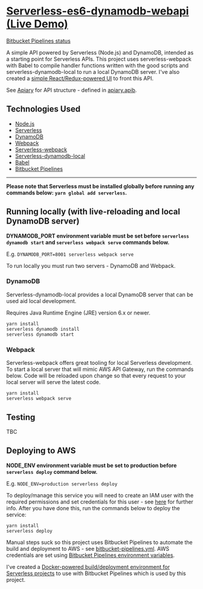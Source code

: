 # [Serverless-es6-dynamodb-webapi (Live Demo)](https://serverless-web-api.603.nu)

[Bitbucket Pipelines status](https://bitbucket.org/jch254/serverless-es6-dynamodb-webapi/addon/pipelines/home)

A simple API powered by Serverless (Node.js) and DynamoDB, intended as a starting point for Serverless APIs. This project uses serverless-webpack with Babel to compile handler functions written with the good scripts and serverless-dynamodb-local to run a local DynamoDB server. I've also created a [simple React/Redux-powered UI](https://github.com/jch254/react-redux-terraform-aws) to front this API.

See [Apiary](http://docs.serverlesses6dynamodbwebapi.apiary.io) for API structure - defined in [apiary.apib](../master/apiary.apib).

## Technologies Used

* [Node.js](https://github.com/nodejs/node)
* [Serverless](https://github.com/serverless/serverless)
* [DynamoDB](https://aws.amazon.com/dynamodb)
* [Webpack](https://github.com/webpack/webpack)
* [Serverless-webpack](https://github.com/elastic-coders/serverless-webpack)
* [Serverless-dynamodb-local](https://github.com/99xt/serverless-dynamodb-local)
* [Babel](https://github.com/babel/babel)
* [Bitbucket Pipelines](https://bitbucket.org/product/features/pipelines)

---

**Please note that Serverless must be installed globally before running any commands below: `yarn global add serverless`.**

## Running locally (with live-reloading and local DynamoDB server)

**DYNAMODB_PORT environment variable must be set before `serverless dynamodb start` and `serverless webpack serve` commands below.**

E.g. `DYNAMODB_PORT=8001 serverless webpack serve`

To run locally you must run two servers - DynamoDB and Webpack.

### DynamoDB

Serverless-dynamodb-local provides a local DynamoDB server that can be used aid local development.

Requires Java Runtime Engine (JRE) version 6.x or newer.

```
yarn install
serverless dynamodb install
serverless dynamodb start
```

### Webpack

Serverless-webpack offers great tooling for local Serverless development. To start a local server that will mimic AWS API Gateway, run the commands below. Code will be reloaded upon change so that every request to your local server will serve the latest code.

```
yarn install
serverless webpack serve
```

## Testing

TBC

## Deploying to AWS

**NODE_ENV environment variable must be set to production before `serverless deploy` command below.**

E.g. `NODE_ENV=production serverless deploy`

To deploy/manage this service you will need to create an IAM user with the required permissions and set credentials for this user - see [here](https://github.com/serverless/serverless/blob/master/docs/providers/aws/guide/credentials.md) for further info. After you have done this, run the commands below to deploy the service:

```
yarn install
serverless deploy
```

Manual steps suck so this project uses Bitbucket Pipelines to automate the build and deployment to AWS - see [bitbucket-pipelines.yml](../master/bitbucket-pipelines.yml). AWS credentials are set using [Bitbucket Pipelines environment variables](https://confluence.atlassian.com/bitbucket/environment-variables-in-bitbucket-pipelines-794502608.html).

I've created a [Docker-powered build/deployment environment for Serverless projects](https://github.com/jch254/docker-node-serverless) to use with Bitbucket Pipelines which is used by this project.
